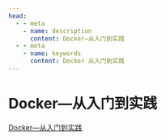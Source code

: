 ```yaml
---
head:
  - - meta
    - name: description
      content: Docker—从入门到实践
  - - meta
    - name: keywords
      content: Docker 从入门到实践
---
```


# Docker—从入门到实践

[Docker—从入门到实践](https://github.com/yeasy/docker_practice/blob/master/SUMMARY.md)

